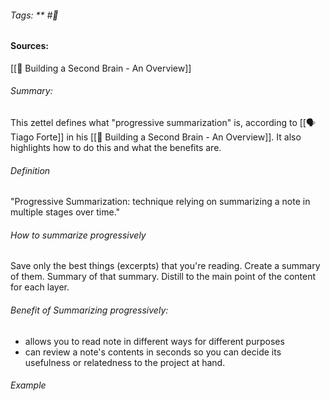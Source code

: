 ###### Tags: ** #🧩 

#### Sources:
[[📰 Building a Second Brain - An Overview]]

###### Summary: 
This zettel defines what "progressive summarization" is, according to [[🗣 Tiago Forte]] in his [[📰 Building a Second Brain - An Overview]]. It also highlights how to do this and what the benefits are. 

###### Definition
"Progressive Summarization: technique relying on summarizing a note in multiple stages over time."

###### How to summarize progressively
Save only the best things (excerpts) that you're reading. Create a summary of them. Summary of that summary. Distill to the main point of the content for each layer. 

###### Benefit of Summarizing progressively: 
- allows you to read note in different ways for different purposes
- can review a note's contents in seconds so you can decide its usefulness or relatedness to the project at hand.

###### Example

